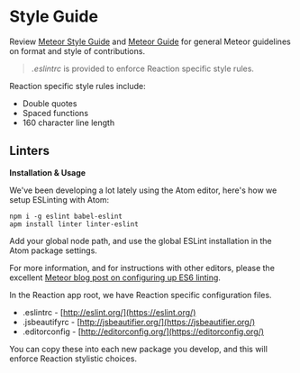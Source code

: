 # Style Guide
Review [Meteor Style Guide](https://github.com/meteor/meteor/wiki/Meteor-Style-Guide) and [Meteor Guide](http://guide.meteor.com/) for general Meteor guidelines on format and style of contributions.

>  _.eslintrc_ is provided to enforce Reaction specific style rules.

Reaction specific style rules include:
- Double quotes
- Spaced functions
- 160 character line length

## Linters
**Installation & Usage**

We've been developing a lot lately using the Atom editor, here's how we setup ESLinting with Atom:

```
npm i -g eslint babel-eslint
apm install linter linter-eslint
```

Add your global node path, and use the global ESLint installation in the Atom package settings.

For more information, and for instructions with other editors, please the excellent [Meteor blog post on configuring up ES6 linting](https://info.meteor.com/blog/set-up-sublime-text-for-meteor-es6-es2015-and-jsx-syntax-and-linting).

In the Reaction app root, we have Reaction specific configuration files.  
- .eslintrc - [http://eslint.org/](https://eslint.org/)
- .jsbeautifyrc - [http://jsbeautifier.org/](https://jsbeautifier.org/)
- .editorconfig - [http://editorconfig.org/](https://editorconfig.org/)

You can copy these into each new package you develop, and this will enforce Reaction stylistic choices.
